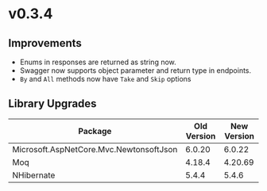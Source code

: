 # v0.3.4

## Improvements

- Enums in responses are returned as string now.
- Swagger now supports object parameter and return type in endpoints.
- `By` and `All` methods now have `Take` and `Skip` options

## Library Upgrades

| Package                                 | Old Version | New Version |
| --------------------------------------- | ----------- | ----------- |
| Microsoft.AspNetCore.Mvc.NewtonsoftJson | 6.0.20      | 6.0.22      |
| Moq                                     | 4.18.4      | 4.20.69     |
| NHibernate                              | 5.4.4       | 5.4.6       |
